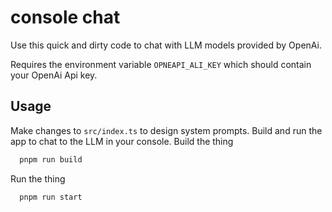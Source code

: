 # console chat

Use this quick and dirty code to chat with LLM models provided by OpenAi. 

Requires the environment variable `OPNEAPI_ALI_KEY` which should contain your OpenAi Api key.

## Usage
Make changes to `src/index.ts` to design system prompts. Build and run the app to chat to the LLM in your console.
Build the thing
```zsh
  pnpm run build
```

Run the thing
```zsh
  pnpm run start
```
